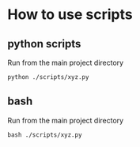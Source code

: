 # How to use scripts
##  python scripts 
Run from the main project directory

```
python ./scripts/xyz.py 
```

## bash

Run from the main project directory
```
bash ./scripts/xyz.py 
```
